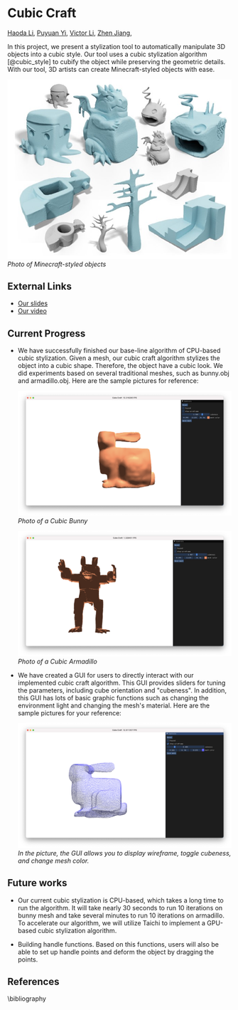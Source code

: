 # Cubic Craft

[Haoda Li](https://github.com/haoda-li), 
[Puyuan Yi](https://github.com/JamesYi2953), 
[Victor Li](https://github.com/weiji-li), 
[Zhen Jiang](https://github.com/Jz1116), 


In this project, we present a stylization tool to automatically manipulate 3D objects into a cubic style. Our tool uses a cubic stylization algorithm [@cubic_style] to cubify the object while preserving the geometric details. With our tool, 3D artists can create Minecraft-styled objects with ease. 


![](assets/cubic.jpg)
<br/>
*Photo of Minecraft-styled objects*

## External Links

- [Our slides](https://docs.google.com/presentation/d/12iifKoNhjGInhJqSMDu6pAhNFBX3i4AgdjXz3iN-nas/edit?usp=share_link)
- [Our video](https://drive.google.com/file/d/1zCyl1HJOp3MiYYKhZTIQK5oc2nY-kC44/view?usp=share_link)

## Current Progress

- We have successfully finished our base-line algorithm of CPU-based cubic stylization. Given a mesh, our cubic craft algorithm
 stylizes the object into a cubic shape. Therefore, the object have a cubic look. We did experiments based
 on several traditional meshes, such as bunny.obj and armadillo.obj. Here are the sample pictures for reference:

  ![](assets/bunny.png)
  <br/>
  *Photo of a Cubic Bunny*

  ![](assets/armadillo.png)
  <br/>
  *Photo of a Cubic Armadillo*


- We have created a GUI for users to directly interact with our implemented cubic craft algorithm. This GUI provides sliders 
for tuning the parameters, including cube orientation and "cubeness". In addition, this GUI has lots of basic
graphic functions such as changing the environment light and changing the mesh's material. Here are the sample pictures
for your reference:

  ![](assets/bunny_gui.png)
  <br/>
  *In the picture, the GUI allows you to display wireframe, toggle cubeness, and change mesh color.*

## Future works

- Our current cubic stylization is CPU-based, which takes a long time to run the algorithm. It will
take nearly 30 seconds to run 10 iterations on bunny mesh and take several minutes to run 10 iterations on
armadillo. To accelerate our algorithm, we will utilize Taichi to implement a GPU-based cubic stylization algorithm.

- Building handle functions. Based on this functions, users will also be able to set up handle points and deform the object by dragging the points.


## References
\bibliography